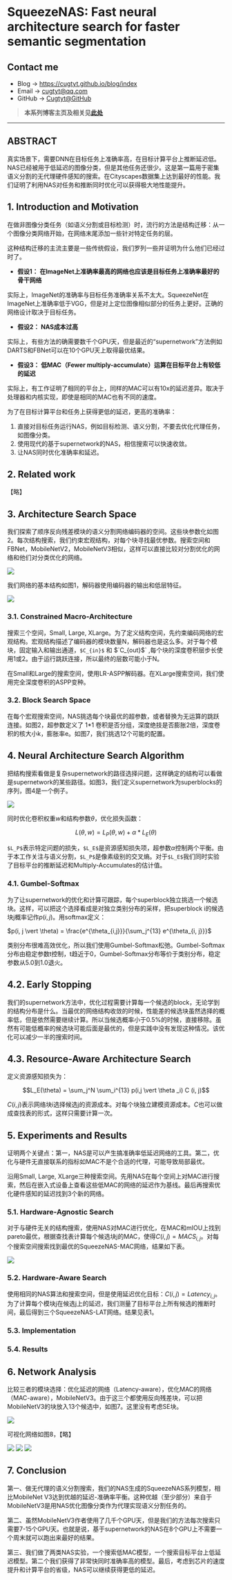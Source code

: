 # SqueezeNAS: Fast neural architecture search for faster semantic segmentation

## Contact me

* Blog -> <https://cugtyt.github.io/blog/index>
* Email -> <cugtyt@qq.com>
* GitHub -> [Cugtyt@GitHub](https://github.com/Cugtyt)

> **本系列博客主页及相关见**[**此处**](https://cugtyt.github.io/blog/papers/index)

---

<head>
    <script src="https://cdn.mathjax.org/mathjax/latest/MathJax.js?config=TeX-AMS-MML_HTMLorMML" type="text/javascript"></script>
    <script type="text/x-mathjax-config">
        MathJax.Hub.Config({
            tex2jax: {
            skipTags: ['script', 'noscript', 'style', 'textarea', 'pre'],
            inlineMath: [['$','$']]
            }
        });
    </script>
</head>

## ABSTRACT

真实场景下，需要DNN在目标任务上准确率高，在目标计算平台上推断延迟低。NAS已经被用于低延迟的图像分类，但是其他任务还很少。这是第一篇用于密集语义分割的无代理硬件感知的搜索。在Cityscapes数据集上达到最好的性能。我们证明了利用NAS对任务和推断同时优化可以获得极大地性能提升。

## 1. Introduction and Motivation

在做非图像分类任务（如语义分割或目标检测）时，流行的方法是结构迁移：从一个图像分类网络开始，在网络末尾添加一些针对特定任务的层。

这种结构迁移的主流主要是一些传统假设，我们罗列一些并证明为什么他们已经过时了。

* **假设1： 在ImageNet上准确率最高的网络也应该是目标任务上准确率最好的骨干网络**

实际上，ImageNet的准确率与目标任务准确率关系不太大。SqueezeNet在ImageNet上准确率低于VGG，但是对上定位图像相似部分的任务上更好。正确的网络设计取决于目标任务。

* **假设2： NAS成本过高**

实际上，有些方法的确需要数千个GPU天，但是最近的“supernetwork”方法例如DARTS和FBNet可以在10个GPU天上取得最优结果。

* **假设3： 低MAC（Fewer multiply-accumulate）运算在目标平台上有较低的延迟**

实际上，有工作证明了相同的平台上，同样的MAC可以有10x的延迟差异。取决于处理器和内核实现，即使是相同的MAC也有不同的速度。

为了在目标计算平台和任务上获得更低的延迟，更高的准确率：

1. 直接对目标任务运行NAS，例如目标检测、语义分割，不要去优化代理任务，如图像分类。
2. 使用现代的基于supernetwork的NAS，相信搜索可以快速收敛。
3. 让NAS同时优化准确率和延迟。

## 2. Related work

【略】

## 3. Architecture Search Space

我们探索了顺序反向残差模块的语义分割网络编码器的空间。这些块参数化如图2。每次结构搜索，我们约束宏观结构，对每个块寻找最优参数。搜索空间和FBNet，MobileNetV2，MobileNetV3相似，这样可以直接比较对分割优化的网络和他们对分类优化的网络。

![](R/squeeze-nas-fig2.png)

我们网络的基本结构如图1，解码器使用编码器的输出和低层特征。

![](R/squeeze-nas-fig1.png)

### 3.1. Constrained Macro-Architecture

搜索三个空间，Small, Large, XLarge。为了定义结构空间，先约束编码网络的宏观结构。宏观结构描述了编码器的模块数量N，解码器也是这么多。对于每个模块，固定输入和输出通道，`$C_{in}$` 和 $`C_{out}$` ,每个块的深度卷积层步长使用1或2。由于运行跳跃连接，所以最终的层数可能小于N。

在Small和Large的搜索空间，使用LR-ASPP解码器。在XLarge搜索空间，我们使用完全深度卷积的ASPP变种。

### 3.2. Block Search Space

在每个宏观搜索空间，NAS挑选每个块最优的超参数，或者替换为无运算的跳跃连接。如图2，超参数定义了 1*1 卷积是否分组，深度绝技是否膨胀2倍，深度卷积的核大小k，膨胀率e。如图7，我们挑选12个可能的配置。

## 4. Neural Architecture Search Algorithm

把结构搜索看做是复杂supernetwork的路径选择问题，这样确定的结构可以看做是supernetwork的某些路径。如图3，我们定义supernetwork为superblocks的序列，图4是一个例子。

![](R/squeeze-nas-fig3-4.png)

同时优化卷积权重$w$和结构参数$\theta$，优化损失函数：

$$L(\theta, w) = L_P (\theta, w) + \alpha * L_E (\theta)$$

`$L_P$`表示特定问题的损失，`$L_E$`是资源感知损失项，超参数$\alpha$控制两个平衡。由于本工作关注与语义分割，`$L_P$`是像素级别的交叉熵。对于`$L_E$`我们同时实验了目标平台的推断延迟和Multiply-Accumulates的估计值。

### 4.1. Gumbel-Softmax

为了让supernetwork的优化和计算可跟踪，每个superblock独立挑选一个候选块。这样，可以把这个选择看成是对独立类别分布的采样，把superblock i的候选块j概率记作$p(i, j)$。用softmax定义：

$p(i, j \vert \theta) = \frac{e^{\theta_{i,j}}}{\sum_j^{13} e^{\theta_{i, j}}}$

类别分布很难高效优化，所以我们使用Gumbel-Softmax松弛。Gumbel-Softmax分布由稳定参数t控制，t趋近于0，Gumbel-Softmax分布等价于类别分布，稳定参数从5.0到1.0退火。

## 4.2. Early Stopping

我们的supernetwork方法中，优化过程需要计算每一个候选的block，无论学到的结构分布是什么。当最优的网络结构收敛的时候，性能差的候选块虽然选择的概率低，但是依然需要继续计算。所以当候选概率小于0.5%的时候，直接移除。虽然有可能低概率的候选块可能后面是最优的，但是实践中没有发现这种情况。该优化可以减少一半的搜索时间。

## 4.3. Resource-Aware Architecture Search

定义资源感知损失为：

$$L_E(\theta) = \sum_j^N \sum_i^{13} p(i,j \vert \theta _i) C (i, j)$$

$C (i, j)$表示网络块i选择候选j的资源成本。对每个块独立建模资源成本。$C$也可以做成查找表的形式，这样只需要计算一次。

## 5. Experiments and Results

证明两个关键点：第一，NAS是可以产生搞准确率低延迟网络的工具。第二，优化与硬件无直接联系的指标如MAC不是个合适的代理，可能导致局部最优。

沿用Small, Large, XLarge三种搜索空间。先用NAS在每个空间上对MAC进行搜索，然后在嵌入式设备上查看这些低MAC的网络的延迟作为基线。最后再搜索优化硬件感知的延迟找到3个新的网络。

### 5.1. Hardware-Agnostic Search

对于与硬件无关的结构搜索，使用NAS对MAC进行优化，在MAC和mIOU上找到pareto最优，根据查找表计算每个候选块j的MAC，使得$C(i, j) = MACS_{i,j}$。对每个搜索空间搜索找到最优的SqueezeNAS-MAC网络，结果如下表。

![](R/squeeze-nas-tab1.png)

### 5.2. Hardware-Aware Search

使用相同的NAS算法和搜索空间，但是使用延迟优化目标：$C(i,j) = Latency_{i,j}$。为了计算每个模块j在候选j上的延迟，我们测量了目标平台上所有候选的推断时间，最后得到三个SqueezeNAS-LAT网络。结果见表1。

### 5.3. Implementation

### 5.4. Results

## 6. Network Analysis

比较三者的模块选择：优化延迟的网络（Latency-aware），优化MAC的网络（MAC-aware），MobileNetV3。由于这三个都使用反向残差块，可以把MobileNetV3的块放入13个候选中，如图7。这里没有考虑SE块。

![](R/squeeze-nas-fig7.png)

可视化网络如图8，【略】

![](R/squeeze-nas-fig8.png)
![](R/squeeze-nas-fig9.png)
![](R/squeeze-nas-fig10.png)

## 7. Conclusion

第一、做无代理的语义分割搜索，我们的NAS生成的SqueezeNAS系列模型，相比MobileNet V3达到优越的延迟-准确率平衡。这种优越（至少部分）来自于MobileNetV3是用NAS优化图像分类作为代理实现语义分割任务的。

第二、虽然MobileNetV3作者使用了几千个GPU天，但是我们的方法每次搜索只需要7-15个GPU天。也就是说，基于supernetwork的NAS在8个GPU上不需要一个周末就可以跑出来最好的结果。

第三、我们做了两类NAS实验，一个搜索低MAC模型，一个搜索目标平台上低延迟模型。第二个我们获得了非常快同时准确率高的模型。最后，考虑到芯片的速度提升和计算平台的省级，NAS可以继续获得更低的延迟。